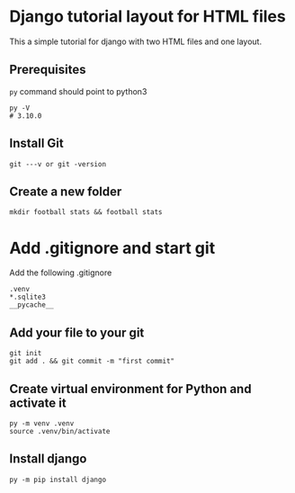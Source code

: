# Django tutorial layout for HTML files 

This a simple tutorial for django with two HTML files and one layout.

## Prerequisites

`py` command should point to python3

```shell
py -V
# 3.10.0
```

## Install Git

```
git ---v or git -version
```

## Create a new folder

```shell
mkdir football stats && football stats
```
# Add .gitignore and start git

Add the following .gitignore

```shell
.venv
*.sqlite3
__pycache__
```

## Add your file to your git 

```shell
git init
git add . && git commit -m "first commit"
```

## Create virtual environment for Python and activate it

```shell
py -m venv .venv
source .venv/bin/activate
```

## Install django 

```shell
py -m pip install django
```